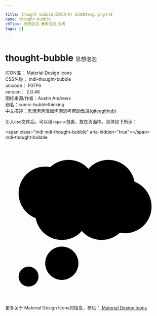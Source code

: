```yaml
---

title: thought bubble(思想泡泡) ICON转svg、png下载
name: thought-bubble
zhTips: 思想泡泡,漫画泡泡,思考
tags: []

---
```


# thought-bubble  <small style="font-size: 60%;font-weight: 100">思想泡泡</small>


<div class="detail-page">
<p>
<span>
ICON库：
<span class="badge-secondary badge">Material Design Icons</span> 
</span>
<br/>
<span>
CSS名称：
<span class="badge-secondary badge">mdi-thought-bubble</span> 
</span>
<br/>
<span>
unicode：
<span class="badge-secondary badge">F07F6</span> 
<copy-btn content='F07F6' btn-title=""></copy-btn>
<copy-btn :content='String.fromCodePoint(parseInt("F07F6", 16))' btn-title="复制U"></copy-btn>
</span>
<br/>
<span>
version：
<span class="badge-secondary badge">2.0.46</span> 
</span>
<br/>
<span>图标来源/作者：<span class="badge-light badge">Austin Andrews</span></span> 
<br/>
<span>别名：<span class="badge-light badge">comic-bubble</span><span class="badge-light badge">thinking</span></span><br/><span class="zh-detail">中文描述：<span class="badge-primary badge">思想泡泡</span><span class="badge-primary badge">漫画泡泡</span><span class="badge-primary badge">思考</span><span class="help-link"><span>帮助改进</span>(<a href="https://gitee.com/liuwave/icon-helper/edit/master/json/material/thought-bubble.json" target="_blank" rel="noopener noreferrer">gitee</a><a href="https://github.com/liuwave/icon-helper/edit/master/json/material/thought-bubble.json" target="_blank" rel="noopener noreferrer">github</a></span>)</span><br/>
</p>
</div>
<div class="alert alert-dark">
  <i class="mdi mdi-thought-bubble mdi-48px"></i>
  <i class="mdi mdi-thought-bubble mdi-36px"></i>
  <i class="mdi mdi-thought-bubble mdi-24px"></i>
  <i class="mdi mdi-thought-bubble mdi-18px"></i>
</div>
<div>
  <p>引入css文件后，可以用<code>&lt;span&gt;</code>包裹，放在页面中。具体如下所示：    
  </p>
  <div class="alert alert-primary" style="font-size: 14px">
    &lt;span class="mdi mdi-thought-bubble" aria-hidden="true"&gt;&lt;/span&gt;
    <copy-btn content='<span class="mdi mdi-thought-bubble" aria-hidden="true"></span>'></copy-btn>
  </div>
  <div class="alert alert-secondary">
    <i class="mdi mdi-thought-bubble"
    style="font-size: 24px"
    aria-hidden="true"></i> mdi-thought-bubble
    <copy-btn content="mdi-thought-bubble" btn-title="复制图标名称"></copy-btn>
  </div>
</div>
<div id="svg" class="svg-wrap">
<svg xmlns="http://www.w3.org/2000/svg" viewBox="0 0 24 24"><path d="M3.5,19A1.5,1.5 0 0,1 5,20.5A1.5,1.5 0 0,1 3.5,22A1.5,1.5 0 0,1 2,20.5A1.5,1.5 0 0,1 3.5,19M8.5,16A2.5,2.5 0 0,1 11,18.5A2.5,2.5 0 0,1 8.5,21A2.5,2.5 0 0,1 6,18.5A2.5,2.5 0 0,1 8.5,16M14.5,15C13.31,15 12.23,14.5 11.5,13.65C10.77,14.5 9.69,15 8.5,15C6.54,15 4.91,13.59 4.57,11.74C3.07,11.16 2,9.7 2,8A4,4 0 0,1 6,4C6.26,4 6.5,4.03 6.77,4.07C7.5,3.41 8.45,3 9.5,3C10.69,3 11.77,3.5 12.5,4.35C13.23,3.5 14.31,3 15.5,3C17.46,3 19.09,4.41 19.43,6.26C20.93,6.84 22,8.3 22,10A4,4 0 0,1 18,14L17.23,13.93C16.5,14.59 15.55,15 14.5,15Z" /></svg>
</div>
<detail full-name='mdi-thought-bubble'></detail>
    
<div><p>更多关于 Material Design Icons的信息，参见：<a target="_blank" href="https://iconhelper.cn/material.html"> Material Design Icons</a>
</p></div>
